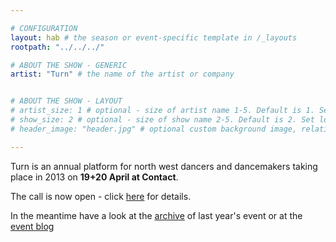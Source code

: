 ```yaml
---

# CONFIGURATION
layout: hab # the season or event-specific template in /_layouts
rootpath: "../../../"

# ABOUT THE SHOW - GENERIC
artist: "Turn" # the name of the artist or company


# ABOUT THE SHOW - LAYOUT
# artist_size: 1 # optional - size of artist name 1-5. Default is 1. Set longer names to lower values
# show_size: 2 # optional - size of show name 2-5. Default is 2. Set longer names to lower values
# header_image: "header.jpg" # optional custom background image, relative to current page

---
```


Turn is an annual platform for north west dancers and dancemakers taking place in 2013 on **19+20 April at Contact**.  

The call is now open - click [here](http://turnmcr.posterous.com/turn-2013-call-for-proposals) for details.

In the meantime have a look at the [archive]({{archive/2012-springsummer/turn}}) of last year's event or at the [event blog](http://turnmcr.posterous.com)